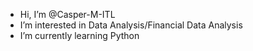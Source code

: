 -  Hi, I’m @Casper-M-ITL
-  I’m interested in Data Analysis/Financial Data Analysis
-  I’m currently learning Python


<!---
Casper-M-ITL/Casper-M-ITL is a ✨ special ✨ repository because its `README.md` (this file) appears on your GitHub profile.
You can click the Preview link to take a look at your changes.

- 💞️ I’m looking to collaborate on ...
- 📫 How to reach me ...
🌱👀👋
--->
